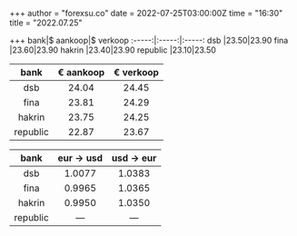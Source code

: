 +++
author = "forexsu.co"
date = 2022-07-25T03:00:00Z
time = "16:30"
title = "2022.07.25"

+++
bank|$ aankoop|$ verkoop
:-----:|:-----:|:-----:
dsb  |23.50|23.90
fina  |23.60|23.90
hakrin  |23.40|23.90
republic  |23.10|23.50

bank|€ aankoop|€ verkoop
:-----:|:-----:|:-----:
dsb  |24.04|24.45
fina  |23.81|24.29
hakrin  |23.75|24.25
republic  |22.87|23.67

bank|eur → usd|usd → eur
:-----:|:-----:|:-----:
dsb  |1.0077|1.0383
fina  |0.9965|1.0365
hakrin  |0.9950|1.0350
republic  |—|—
